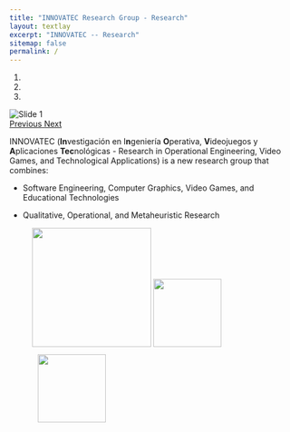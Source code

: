 ```yaml
---
title: "INNOVATEC Research Group - Research"
layout: textlay
excerpt: "INNOVATEC -- Research"
sitemap: false
permalink: /
---
```


<!--**News: Our group will move to the University of Munich (LMU)!** During the next two years, we will build up a "Lehrstuhl" (chair) at LMU and we will slowly move our instruments to Munich. We will be looking for PhD students, sub-group leaders, postdocs, engineering/technical stuff, and an administrative assistant. Please contact me if you are interested.
More details to follow.-->


<div markdown="0" id="carousel" class="carousel slide" data-ride="carousel" data-interval="4000" data-pause="hover" >
    <!-- Menu -->
    <ol class="carousel-indicators">
        <li data-target="#carousel" data-slide-to="0" class="active"></li>
        <li data-target="#carousel" data-slide-to="1"></li>
        <li data-target="#carousel" data-slide-to="2"></li>
        <!--li data-target="#carousel" data-slide-to="3"></li>
        <li data-target="#carousel" data-slide-to="4"></li>
        <li data-target="#carousel" data-slide-to="5"></li>
        <li data-target="#carousel" data-slide-to="6"></li-->
    </ol>

  <!-- Items -->
  <div class="carousel-inner" markdown="0">
        <div class="item active">
            <img src="{{ site.url }}{{ site.baseurl }}/images/slider7001400/diapo1.png" alt="Slide 1" />
        </div>
      <!---
        <div class="item">
            <img src="{{ site.url }}{{ site.baseurl }}/images/slider7001400/nerve-cells-2213009.jpg" alt="Slide 2" />
        </div>
        <div class="item">
            <img src="{{ site.url }}{{ site.baseurl }}/images/slider7001400/head-196541.jpg" alt="Slide 3" />
        </div>
        <div class="item">
            <img src="{{ site.url }}{{ site.baseurl }}/images/slider7001400/lab.jpg" alt="Slide 4" />
        </div>
        <div class="item">
            <img src="{{ site.url }}{{ site.baseurl }}/images/slider7001400/Fig_Science_Web.jpg" alt="Slide 5" />
        </div>
         <div class="item">
            <img src="{{ site.url }}{{ site.baseurl }}/images/slider7001400/BSCCO2gap2.jpg" alt="Slide 6" />
        </div>--->
  </div>
  <a class="left carousel-control" href="#carousel" role="button" data-slide="prev">
    <span class="glyphicon glyphicon-chevron-left" aria-hidden="true"></span>
    <span class="sr-only">Previous</span>
  </a>
  <a class="right carousel-control" href="#carousel" role="button" data-slide="next">
    <span class="glyphicon glyphicon-chevron-right" aria-hidden="true"></span>
    <span class="sr-only">Next</span>
  </a>
</div>

INNOVATEC (**In**vestigación en I**n**geniería **O**perativa, **V**ideojuegos y **A**plicaciones **Tec**nológicas - Research in Operational Engineering, Video Games, and Technological Applications) is a new research group that combines:

- Software Engineering, Computer Graphics, Video Games, and Educational Technologies

- Qualitative, Operational, and Metaheuristic Research


 <!--**We are  looking for passionate new PhD students, Postdocs, and Master students to join the team** [(more info)]({{ site.url }}{{ site.baseurl }}/vacancies) **!**-->


<figure class="fourth">
  <img src="{{ site.url }}{{ site.baseurl }}/images/logopic/Logo_UPM.jpg" style="width: 210px">
  <img src="{{ site.url }}{{ site.baseurl }}/images/logopic/Logo_ETSISI.jpg" style="width: 120px">
  <img src="{{ site.url }}{{ site.baseurl }}/images/logopic/logoinnovatec.png" style="width: 120px; padding:10px">
  <!--img src="{{ site.url }}{{ site.baseurl }}/images/logopic/Logo_ERC.jpg" style="width: 110px"-->
</figure>


